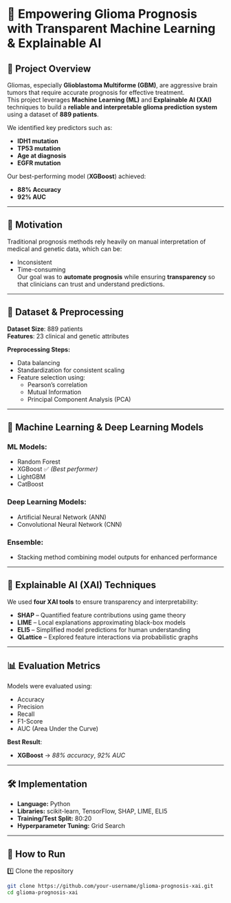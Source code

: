 # 🧠 Empowering Glioma Prognosis with Transparent Machine Learning & Explainable AI

## 📌 Project Overview
Gliomas, especially **Glioblastoma Multiforme (GBM)**, are aggressive brain tumors that require accurate prognosis for effective treatment.  
This project leverages **Machine Learning (ML)** and **Explainable AI (XAI)** techniques to build a **reliable and interpretable glioma prediction system** using a dataset of **889 patients**.

We identified key predictors such as:
- **IDH1 mutation**
- **TP53 mutation**
- **Age at diagnosis**
- **EGFR mutation**

Our best-performing model (**XGBoost**) achieved:
- **88% Accuracy**
- **92% AUC**

---

## 🎯 Motivation
Traditional prognosis methods rely heavily on manual interpretation of medical and genetic data, which can be:
- Inconsistent
- Time-consuming  
Our goal was to **automate prognosis** while ensuring **transparency** so that clinicians can trust and understand predictions.

---

## 📂 Dataset & Preprocessing
**Dataset Size**: 889 patients  
**Features**: 23 clinical and genetic attributes

**Preprocessing Steps:**
- Data balancing
- Standardization for consistent scaling
- Feature selection using:
  - Pearson’s correlation
  - Mutual Information
  - Principal Component Analysis (PCA)

---

## 🤖 Machine Learning & Deep Learning Models
### ML Models:
- Random Forest
- XGBoost ✅ *(Best performer)*
- LightGBM
- CatBoost

### Deep Learning Models:
- Artificial Neural Network (ANN)
- Convolutional Neural Network (CNN)

### Ensemble:
- Stacking method combining model outputs for enhanced performance

---

## 🧩 Explainable AI (XAI) Techniques
We used **four XAI tools** to ensure transparency and interpretability:
- **SHAP** – Quantified feature contributions using game theory
- **LIME** – Local explanations approximating black-box models
- **ELI5** – Simplified model predictions for human understanding
- **QLattice** – Explored feature interactions via probabilistic graphs

---

## 📊 Evaluation Metrics
Models were evaluated using:
- Accuracy
- Precision
- Recall
- F1-Score
- AUC (Area Under the Curve)

**Best Result**:  
- **XGBoost** → *88% accuracy*, *92% AUC*

---

## 🛠️ Implementation
- **Language:** Python
- **Libraries:** scikit-learn, TensorFlow, SHAP, LIME, ELI5
- **Training/Test Split:** 80:20
- **Hyperparameter Tuning:** Grid Search

---

## 🚀 How to Run
1️⃣ Clone the repository  
```bash
git clone https://github.com/your-username/glioma-prognosis-xai.git
cd glioma-prognosis-xai
